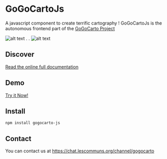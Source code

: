 GoGoCartoJs
==========
A javascript component to create terrific cartography ! GoGoCartoJs is the autonomous frontend part of the [GoGoCarto Project](https://gitlab.adullact.net/pixelhumain/GoGoCarto)

![alt text](https://gitlab.adullact.net/pixelhumain/GoGoCartoJs/raw/master/docs/images/desktop.png "Desktop")
.   .   ![alt text](https://gitlab.adullact.net/pixelhumain/GoGoCartoJs/raw/master/docs/images/mobile.png "Mobile")


Discover
-------------------

[Read the online full documentation](https://pixelhumain.github.io/GoGoCartoJs)

Demo
-----

[Try it Now!](https://pixelhumain.github.io/GoGoCartoJs/web/examples)


Install
--------
`npm install gogocarto-js`


Contact
--------
You can contact us at https://chat.lescommuns.org/channel/gogocarto


